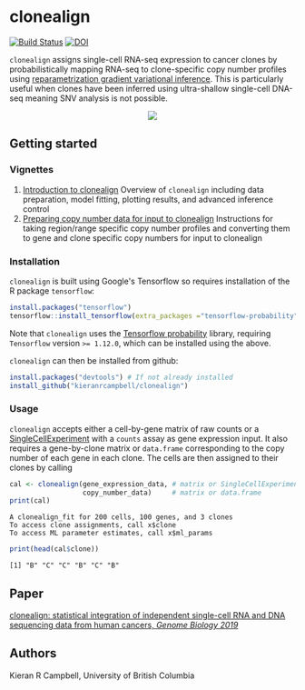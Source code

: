 # clonealign

[![Build Status](https://travis-ci.org/kieranrcampbell/clonealign.svg?branch=master)](https://travis-ci.org/kieranrcampbell/clonealign) [![DOI](https://zenodo.org/badge/111455172.svg)](https://zenodo.org/badge/latestdoi/111455172)

`clonealign` assigns single-cell RNA-seq expression to cancer clones by probabilistically mapping RNA-seq to clone-specific copy number profiles using [reparametrization gradient variational inference](https://arxiv.org/abs/1312.6114). This is particularly useful when clones have been inferred using ultra-shallow single-cell DNA-seq meaning SNV analysis is not possible.

<div style="text-align:center">
  <img src="https://raw.githubusercontent.com/kieranrcampbell/clonealign/master/inst/clonealign_figure.png"  align="middle"/>
</div>


## Getting started

### Vignettes

1. [Introduction to clonealign](https://kieranrcampbell.github.io/clonealign/introduction_to_clonealign.html) Overview of `clonealign` including data preparation, model fitting, plotting results, and advanced inference control
2. [Preparing copy number data for input to clonealign](https://kieranrcampbell.github.io/clonealign/preparing_copy_number_data.html) Instructions for taking region/range specific copy number profiles and converting them to gene and clone specific copy numbers for input to clonealign

### Installation

`clonealign` is built using Google's Tensorflow so requires installation of the R package `tensorflow`:

```r
install.packages("tensorflow")
tensorflow::install_tensorflow(extra_packages ="tensorflow-probability", version="1.12.0")
```

Note that `clonealign` uses the [Tensorflow probability](https://www.tensorflow.org/probability/) library, requiring `Tensorflow` version `>= 1.12.0`, which can be installed using the above.

`clonealign` can then be installed from github:

```r
install.packages("devtools") # If not already installed
install_github("kieranrcampbell/clonealign")
```

### Usage

`clonealign` accepts either a cell-by-gene matrix of raw counts or a [SingleCellExperiment](https://bioconductor.org/packages/3.7/bioc/html/SingleCellExperiment.html) with a `counts` assay as gene expression input. It also requires a gene-by-clone matrix or `data.frame` corresponding to the copy number of each gene in each clone. The cells are then assigned to their clones by calling

```r
cal <- clonealign(gene_expression_data, # matrix or SingleCellExperiment
                  copy_number_data)     # matrix or data.frame
print(cal)
```
```
A clonealign_fit for 200 cells, 100 genes, and 3 clones
To access clone assignments, call x$clone
To access ML parameter estimates, call x$ml_params
```

```r
print(head(cal$clone))
```
```
[1] "B" "C" "C" "B" "C" "B"
```


## Paper

[clonealign: statistical integration of independent single-cell RNA and DNA sequencing data from human cancers, _Genome Biology 2019_](https://genomebiology.biomedcentral.com/articles/10.1186/s13059-019-1645-z)

## Authors

Kieran R Campbell, University of British Columbia


